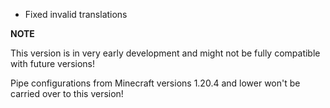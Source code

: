 - Fixed invalid translations

**NOTE**

This version is in very early development and might not be fully compatible with future versions!

Pipe configurations from Minecraft versions 1.20.4 and lower won't be carried over to this version!
